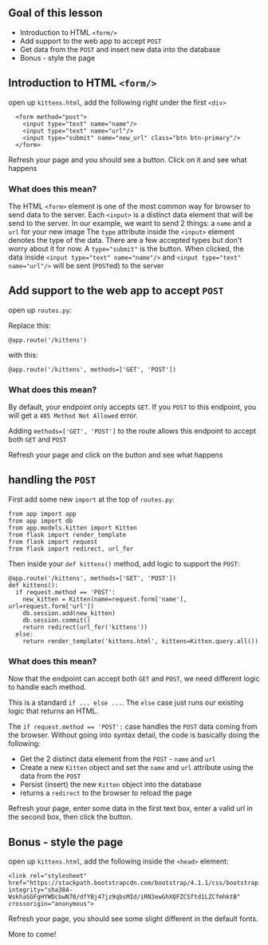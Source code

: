 ## Goal of this lesson

* Introduction to HTML `<form/>`
* Add support to the web app to accept `POST`
* Get data from the `POST` and insert new data into the database
* Bonus - style the page

## Introduction to HTML `<form/>`

open up `kittens.html`, add the following right under the first `<div>`
```
  <form method="post">
    <input type="text" name="name"/>
    <input type="text" name="url"/>
    <input type="submit" name="new_url" class="btn btn-primary"/>
  </form>
```

Refresh your page and you should see a button.  Click on it and see what happens

### What does this mean?

The HTML `<form>` element is one of the most common way for browser to send data to the server.
Each `<input>` is a distinct data element that will be send to the server.
In our example, we want to send 2 things: a `name` and a `url` for your new image
The `type` attribute inside the `<input>` element denotes the type of the data.  There are a few accepted types but don't worry about it for now.
A `type="submit"` is the button.  When clicked, the data inside `<input type="text" name="name"/>` and `<input type="text" name="url"/>` will be sent (`POST`ed) to the server


## Add support to the web app to accept `POST`

open up `routes.py`:

Replace this:
```
@app.route('/kittens')
```
with this:
```
@app.route('/kittens', methods=['GET', 'POST'])
```

### What does this mean?

By default, your endpoint only accepts `GET`.  If you `POST` to this endpoint, you will get a `405 Method Not Allowed` error.

Adding `methods=['GET', 'POST']` to the route allows this endpoint to accept both `GET` and `POST`

Refresh your page and click on the button and see what happens

## handling the `POST`

First add some new `import` at the top of `routes.py`:
```
from app import app
from app import db
from app.models.kitten import Kitten
from flask import render_template
from flask import request
from flask import redirect, url_for
```

Then inside your `def kittens()` method, add logic to support the `POST`:
```
@app.route('/kittens', methods=['GET', 'POST'])
def kittens():
  if request.method == 'POST':
    new_kitten = Kitten(name=request.form['name'], url=request.form['url'])
    db.session.add(new_kitten)
    db.session.commit()
    return redirect(url_for('kittens'))
  else:        
    return render_template('kittens.html', kittens=Kitten.query.all())
```

### What does this mean?

Now that the endpoint can accept both `GET` and `POST`, we need different logic to handle each method.

This is a standard `if ... else ...`.  The `else` case just runs our existing logic that returns an HTML.

The `if request.method == 'POST':` case handles the `POST` data coming from the browser.  Without going into syntax detail, the code is basically doing the following:

* Get the 2 distinct data element from the `POST` - `name` and `url`
* Create a new `Kitten` object and set the `name` and `url` attribute using the data from the `POST`
* Persist (insert) the new `Kitten` object into the database
* returns a `redirect` to the browser to reload the page

Refresh your page, enter some data in the first text box, enter a valid url in the second box, then click the button.

## Bonus - style the page

open up `kittens.html`, add the following inside the `<head>` element:

```
<link rel="stylesheet" href="https://stackpath.bootstrapcdn.com/bootstrap/4.1.1/css/bootstrap.min.css" integrity="sha384-WskhaSGFgHYWDcbwN70/dfYBj47jz9qbsMId/iRN3ewGhXQFZCSftd1LZCfmhktB" crossorigin="anonymous">
```

Refresh your page, you should see some slight different in the default fonts.

More to come!
